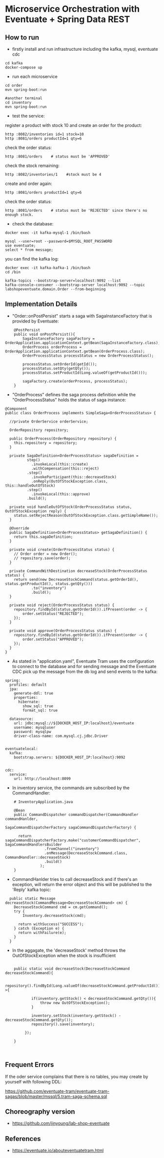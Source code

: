 # Microservice Orchestration with Eventuate + Spring Data REST

## How to run

- firstly install and run infrastructure including the kafka, mysql, eventuate cdc
```
cd kafka
docker-compose up
```

- run each microservice
```
cd order
mvn spring-boot:run

#another terminal
cd inventory
mvn spring-boot:run
```

- test the service:

register a product with stock 10 and create an order for the product:
```
http :8082/inventories id=1 stock=10
http :8081/orders productId=1 qty=6
```

check the order status:
```
http :8081/orders    # status must be 'APPROVED'
```

check the stock remaining:
```
http :8082/inventories/1    #stock must be 4
```

create and order again:
```
http :8081/orders productId=1 qty=6
```

check the order status:
```
http :8081/orders    # status must be 'REJECTED' since there's no enough stock.
```

- check the database:

```
docker exec -it kafka-mysql-1 /bin/bash

mysql --user=root --password=$MYSQL_ROOT_PASSWORD
use eventuate;
select * from message;
```


you can find the kafka log:

```
docker exec -it kafka-kafka-1 /bin/bash
cd /bin

kafka-topics --bootstrap-server=localhost:9092 --list
kafka-console-consumer --bootstrap-server localhost:9092 --topic labshopeventuate.domain.Order --from-beginning
```

## Implementation Details


- "Order::onPostPersist" starts a saga with SagaInstanceFactory that is provided by Eventuate:
```
    @PostPersist
    public void onPostPersist(){
        SagaInstanceFactory sagaFactory = OrderApplication.applicationContext.getBean(SagaInstanceFactory.class);
        OrderProcess orderProcess = OrderApplication.applicationContext.getBean(OrderProcess.class);
        OrderProcessStatus processStatus = new OrderProcessStatus();
        
        processStatus.setOrderId(getId());
        processStatus.setQty(getQty());
        processStatus.setProductId(Long.valueOf(getProductId()));

        sagaFactory.create(orderProcess, processStatus);
    }
```

- "OrderProcess" defines the saga process definition while the "OrderProcessStatus" holds the status of saga instance:
```
@Component
public class OrderProcess implements SimpleSaga<OrderProcessStatus> {

  //private OrderService orderService;

  OrderRepository repository;

  public OrderProcess(OrderRepository repository) {
    this.repository = repository;
  }

  private SagaDefinition<OrderProcessStatus> sagaDefinition =
          step()
            .invokeLocal(this::create)
            .withCompensation(this::reject)
          .step()
            .invokeParticipant(this::decreaseStock)
            .onReply(OutOfStockException.class, this::handleOutOfStock)
          .step()
            .invokeLocal(this::approve)
          .build();

  private void handleOutOfStock(OrderProcessStatus status, OutOfStockException reply) {
    status.setRejectReason(OutOfStockException.class.getSimpleName());
  }

  @Override
  public SagaDefinition<OrderProcessStatus> getSagaDefinition() {
    return this.sagaDefinition;
  }

  private void create(OrderProcessStatus status) {
    // Order order = new Order();
    // repository.save(order);
  }

  private CommandWithDestination decreaseStock(OrderProcessStatus status) {
    return send(new DecreaseStockCommand(status.getOrderId(), status.getProductId(), status.getQty()))
            .to("inventory")
            .build();
  }

  private void reject(OrderProcessStatus status) {
    repository.findById(status.getOrderId()).ifPresent(order -> {
        order.setStatus("REJECTED");
    });
  }

  private void approve(OrderProcessStatus status) {
    repository.findById(status.getOrderId()).ifPresent(order -> {
        order.setStatus("APPROVED");
    });
  }
}

```

- As stated in "application.yaml", Eventuate Tram uses the configuration to connect to the database and for sending message and the Eventuate CDC pick up the message from the db log and send events to the kafka:
```
spring:
  profiles: default
  jpa:
    generate-ddl: true
    properties:
      hibernate:
        show_sql: true
        format_sql: true

  datasource:
    url: jdbc:mysql://${DOCKER_HOST_IP:localhost}/eventuate
    username: mysqluser
    password: mysqlpw
    driver-class-name: com.mysql.cj.jdbc.Driver


eventuatelocal:
  kafka:
    bootstrap.servers: ${DOCKER_HOST_IP:localhost}:9092


cdc:
  service:
    url: http://localhost:8099

```



- In inventory service, the commands are subscribed by the CommandHandler:
```
    # InventoryApplication.java

    @Bean
    public CommandDispatcher commandDispatcher(CommandHandler commandHanlder,
                                                       SagaCommandDispatcherFactory sagaCommandDispatcherFactory) {
  
      return sagaCommandDispatcherFactory.make("customerCommandDispatcher", SagaCommandHandlersBuilder
                  .fromChannel("inventory")
                  .onMessage(DecreaseStockCommand.class, CommandHandler::decreaseStock)
                  .build()
                );
    }
```

- CommandHanlder tries to call decreaseStock and if there's an exception, will return the error object and this will be published to the 'Reply' kafka topic:
```
  public static Message decreaseStock(CommandMessage<DecreaseStockCommand> cm) {
    DecreaseStockCommand cmd = cm.getCommand();
    try {
        Inventory.decreaseStock(cmd);

      return withSuccess("SUCCESS");
    } catch (Exception e) {
      return withFailure(e);
    }
  }
```

- In the aggagate, the 'decreaseStock' method throws the OutOfStockException when the stock is insufficient
```

    public static void decreaseStock(DecreaseStockCommand decreaseStockCommand){
        
        repository().findById(Long.valueOf(decreaseStockCommand.getProductId())).ifPresent(inventory->{
            
            if(inventory.getStock() < decreaseStockCommand.getQty()){
                throw new OutOfStockException();
            }

            inventory.setStock(inventory.getStock() - decreaseStockCommand.getQty());
            repository().save(inventory);

         });
        
    }

    
```


## Frequent Errors

If the oder service complains that there is no tables, you may create by yourself with following DDL:

https://github.com/eventuate-tram/eventuate-tram-sagas/blob/master/mssql/5.tram-saga-schema.sql


## Choreography version
- https://github.com/jinyoung/lab-shop-eventuate


## References
- https://eventuate.io/abouteventuatetram.html
